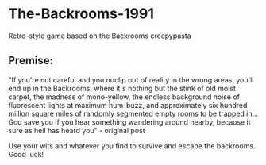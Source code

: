 # The-Backrooms-1991
Retro-style game based on the Backrooms creepypasta

## Premise:
"If you're not careful and you noclip out of reality in the wrong areas, you'll end up in the Backrooms, where it's nothing but the stink of old moist carpet, the madness of mono-yellow, the endless background noise of fluorescent lights at maximum hum-buzz, and approximately six hundred million square miles of randomly segmented empty rooms to be trapped in...
God save you if you hear something wandering around nearby, because it sure as hell has heard you" - original post

Use your wits and whatever you find to survive and escape the backrooms. Good luck!
